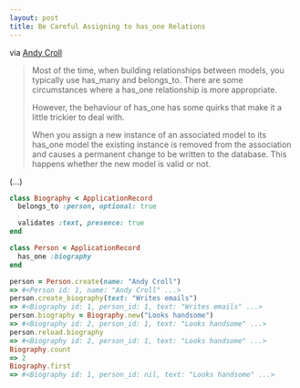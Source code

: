 ```yaml
---
layout: post
title: Be Careful Assigning to has_one Relations
---
```


via [Andy Croll](https://andycroll.com/ruby/be-careful-assigning-to-has-one-relations/)

>Most of the time, when building relationships between models, you typically use has_many and belongs_to. There are some circumstances where a has_one relationship is more appropriate.
>
>However, the behaviour of has_one has some quirks that make it a little trickier to deal with.
>
>When you assign a new instance of an associated model to its has_one model the existing instance is removed from the association and causes a permanent change to be written to the database. This happens whether the new model is valid or not.

(…)

```ruby
class Biography < ApplicationRecord
  belongs_to :person, optional: true

  validates :text, presence: true
end

class Person < ApplicationRecord
  has_one :biography
end

person = Person.create(name: "Andy Croll")
=> #<Person id: 1, name: "Andy Croll" ...>
person.create_biography(text: "Writes emails")
=> #<Biography id: 1, person_id: 1, text: "Writes emails" ...>
person.biography = Biography.new("Looks handsome")
=> #<Biography id: 2, person_id: 1, text: "Looks handsome" ...>
person.reload.biography
=> #<Biography id: 2, person_id: 1, text: "Looks handsome" ...>
Biography.count
=> 2
Biography.first
=> #<Biography id: 1, person_id: nil, text: "Looks handsome" ...>
```
